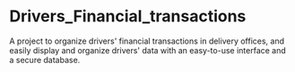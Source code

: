 # Drivers_Financial_transactions
A project to organize drivers' financial transactions in delivery offices, and easily display and organize drivers' data with an easy-to-use interface and a secure database.
